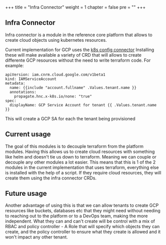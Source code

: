 +++
title = "Infra Connector"
weight = 1
chapter = false
pre = ""
+++

## Infra Connector
Infra connector is a module in the reference core platform that allows to create cloud objects using kubernetes resources.

Current implementation for GCP uses the [k8s config connector](https://github.com/GoogleCloudPlatform/k8s-config-connector)
Installing these will make available a variety of CRD that will allows to create differente GCP resources without the need to write terraform code. For example:
```
apiVersion: iam.cnrm.cloud.google.com/v1beta1
kind: IAMServiceAccount
metadata:
  name: {{include "account.fullname" .Values.tenant.name }}
  annotations:
    propagate.hnc.x-k8s.io/none: "true"
spec:
  displayName: GCP Service Account for tenant {{ .Values.tenant.name }}
```
This will create a GCP SA for each the tenant being provisioned

## Current usage
The goal of this modules is to decouple terraform from the platform modules. Having this allows us to create cloud resources with something like helm and doesn't tie us down to terraform. Meaning we can couple or decouple any other modules a lot easier.
This means that this is 1 of the 2 modules in the current implementation that uses terraform, everything else is installed with the help of a script. If they require cloud resources, they will create them using the infra connector CRDs.

## Future usage
Another advantage of using this is that we can allow tenants to create GCP resources like buckets, databases etc that they might need without needing to reaching out to the platform or to a DevOps team, making the more independent. What they can and can't create will be control with a mix of RBAC and policy controller - A Role that will specify which objects they can create, and the policy controller to ensure what they create is allowed and it won't impact any other tenant. 